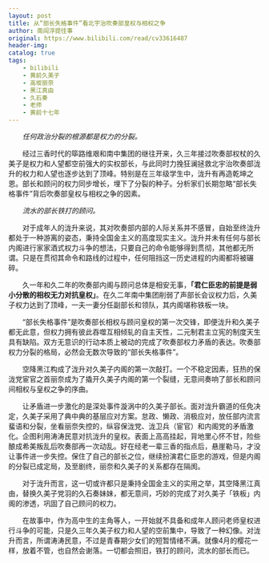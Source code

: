 ```yaml
---
layout: post
title: 从“部长失格事件”看北宇治吹奏部皇权与相权之争
author: 南阎浮提往事
original: https://www.bilibili.com/read/cv33616487
header-img:
catalog: true
tags:
    - bilibili
    - 黄前久美子
    - 高坂丽奈
    - 黑江真由
    - 久石奏
    - 老师
    - 黄前十七年
---
```


&emsp;&emsp;*任何政治分裂的根源都是权力的分裂。*

&emsp;&emsp;经过三香时代的筚路维艰和南中集团的继往开来，久三年接过吹奏部权杖的久美子是权力和人望都空前强大的实权部长，与此同时力挽狂澜拯救北宇治吹奏部泷升的权力和人望也逐步达到了顶峰。特别是在三年级学生中，泷升有再造乾坤之恩。部长和顾问的权力同步增长，埋下了分裂的种子。分析家们长期忽略“部长失格事件”背后吹奏部皇权与相权之争的因素。

&emsp;&emsp;*流水的部长铁打的顾问。*

&emsp;&emsp;对于成年人的泷升来说，其对吹奏部内部的人际关系并不感冒，自始至终泷升都处于一种游离的姿态，秉持全国金主义的高度现实主义。泷升并未有任何与部长内阁进行家家酒式权力斗争的想法，只要自己的命令能够得到贯彻，其他都无所谓。只是在贯彻其命令和路线的过程中，任何阻挡这一历史进程的内阁都将被碾碎。

&emsp;&emsp;久一年和久二年的吹奏部内阁与顾问总体是相安无事，**「君仁臣忠的前提是弱小分散的相权无力对抗皇权」**。在久二年南中集团削弱了声部长会议权力后，久美子权力达到了顶峰，一夫一妻分任副部长和领队，其内阁堪称铁板一块。

&emsp;&emsp;“部长失格事件”是吹奏部长相权与顾问皇权的第一次交锋，即便泷升和久美子都无此意，但权力拥有彼此吞噬互相倾轧的自主天性，二元制君主立宪的制度天生具有缺陷。双方无意识的行动本质上被动的完成了吹奏部权力矛盾的表达。吹奏部权力分裂的格局，必然会无数次导致的“部长失格事件”。

&emsp;&emsp;空降黑江构成了泷升对久美子内阁的第一次敲打。一个不稳定因素，狂热的保泷党宦官之首丽奈成为了撬开久美子内阁的第一个裂缝，无意间奏响了部长和顾问间相权与皇权之争的序曲。

&emsp;&emsp;让矛盾进一步激化的是深处事件漩涡中的久美子部长。面对泷升霸道的任免决定，久美子采用了典中典的基层应对方案。怠政、懒政、消极应对，放任部内流言蜚语和分裂，坐看丽奈失控的，纵容保泷党、泷卫兵（宦官）和内阁党的矛盾激化。企图利用涛涛民意对抗泷升的皇权。表面上高高挂起，背地里心怀不甘，险些酿成希美叛乱后吹奏部再一次动乱。好在经老一辈三香的指点后，悬崖勒马，才没让事件进一步失控。保住了自己的部长之位，继续扮演君仁臣忠的游戏，但是内阁的分裂已成定局，及至剧终，丽奈和久美子的关系都存在隔阂。

&emsp;&emsp;对于泷升而言，这一切或许都只是秉持全国金主义的实用之举，其空降黑江真由，替换久美子党羽的久石奏妹妹，都无意间，巧妙的完成了对久美子「铁板」内阁的渗透，巩固了自己顾问的权力。

&emsp;&emsp;在故事中，作为高中生的主角等人，一开始就不具备和成年人顾问老师皇权进行斗争的可能，只是久三年久美子权力和人望的空前集中，导致了一种幻像。对泷升而言，所谓涛涛民意，不过是青春期少女们的短暂情绪不满。就像4月的樱花一样，放着不管，也自然会谢落。一切都会照旧，铁打的顾问，流水的部长而已。 
